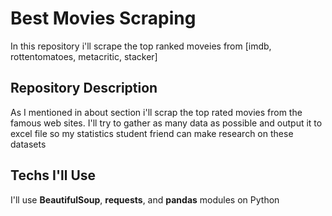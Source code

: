 <h1>Best Movies Scraping</h1>

<p>
In this repository i'll scrape the top ranked moveies from [imdb, rottentomatoes, metacritic, stacker]
</p>

<h2>Repository Description</h2>
<p>
As I mentioned in about section i'll scrap the top rated movies from the famous web sites. I'll try to gather as many data as possible and output it to excel file so my statistics student friend can make research on these datasets
</p>

<h2>Techs I'll Use</h2>

I'll use **BeautifulSoup**, **requests**, and **pandas** modules on Python
